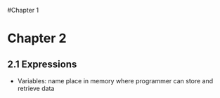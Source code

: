 #Chapter 1

# Chapter 2
## 2.1 Expressions
- Variables: name place in memory where programmer can store and retrieve data
